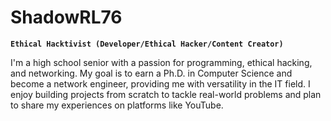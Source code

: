 # ShadowRL76

**`Ethical Hacktivist (Developer/Ethical Hacker/Content Creator)`**

I'm a high school senior with a passion for programming, ethical hacking, and networking. My goal is to earn a Ph.D. in Computer Science and become a network engineer, providing me with versatility in the IT field. I enjoy building projects from scratch to tackle real-world problems and plan to share my experiences on platforms like YouTube.
